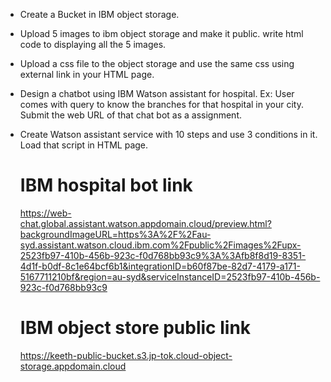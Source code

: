 - Create a Bucket in IBM object storage.
- Upload 5 images to ibm object storage and make it public. write html code to displaying all the 5 images.
- Upload a css file to the object storage and use the same css using external link in your HTML page.
- Design a chatbot using IBM Watson assistant for hospital. Ex: User comes with query to know the branches for that hospital in your city. Submit the web URL of that chat bot as a assignment.
- Create Watson assistant service with 10 steps and use 3 conditions in it.
  Load that script in HTML page.
  
  
  # IBM hospital bot link
  
  https://web-chat.global.assistant.watson.appdomain.cloud/preview.html?backgroundImageURL=https%3A%2F%2Fau-syd.assistant.watson.cloud.ibm.com%2Fpublic%2Fimages%2Fupx-2523fb97-410b-456b-923c-f0d768bb93c9%3A%3Afb8f8d19-8351-4d1f-b0df-8c1e64bcf6b1&integrationID=b60f87be-82d7-4179-a171-5167711210bf&region=au-syd&serviceInstanceID=2523fb97-410b-456b-923c-f0d768bb93c9
  
  # IBM object store public link
  
  https://keeth-public-bucket.s3.jp-tok.cloud-object-storage.appdomain.cloud
